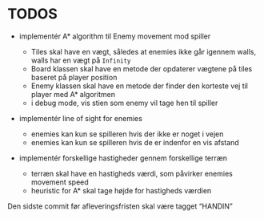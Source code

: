 # TODOS

- implementér A\* algorithm til Enemy movement mod spiller

  - Tiles skal have en vægt, således at enemies ikke går igennem walls, walls har en vægt på `Infinity`
  - Board klassen skal have en metode der opdaterer vægtene på tiles baseret på player position
  - Enemy klassen skal have en metode der finder den korteste vej til player med A\* algoritmen
  - i debug mode, vis stien som enemy vil tage hen til spiller

- implementér line of sight for enemies

  - enemies kan kun se spilleren hvis der ikke er noget i vejen
  - enemies kan kun se spilleren hvis de er indenfor en vis afstand

- implementér forskellige hastigheder gennem forskellige terræn
  - terræn skal have en hastigheds værdi, som påvirker enemies movement speed
  - heuristic for A\* skal tage højde for hastigheds værdien

Den sidste commit før afleveringsfristen skal være tagget “HANDIN”
